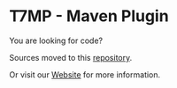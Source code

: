 T7MP - Maven Plugin
====================

You are looking for code?

Sources moved to this [repository](https://github.com/t7mp/maven-t7-plugin "maven-t7-plugin").

Or visit our [Website](http://t7mp.github.io/maven-t7-plugin/) for more information.


